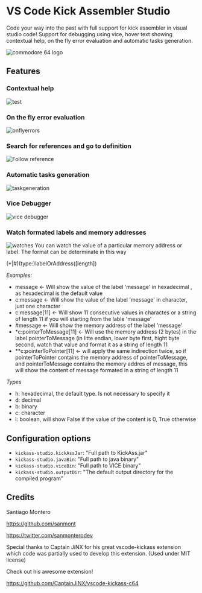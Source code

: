 # VS Code Kick Assembler Studio

Code your way into the past with full support for kick assembler in visual studio code!
Support for debugging using vice, hover text showing contextual help, on the fly error evaluation and automatic tasks generation.

![commodore 64 logo](https://upload.wikimedia.org/wikipedia/commons/2/2c/Commodore_64_logo.png)

## Features

### Contextual help
![test](https://user-images.githubusercontent.com/35506206/76687921-3442c880-6620-11ea-970e-11da9f0aa085.gif)

### On the fly error evaluation
![onflyerrors](https://user-images.githubusercontent.com/35506206/76908128-e805bb80-689f-11ea-88bb-140e626399ad.gif)

### Search for references and go to definition
![Follow reference](https://user-images.githubusercontent.com/35506206/89225416-10cde980-d5d2-11ea-9747-4fc406f57fd1.png)

### Automatic tasks generation
![taskgeneration](https://user-images.githubusercontent.com/35506206/77233973-07079480-6ba3-11ea-8c75-89c292cfeb8f.gif)

### Vice Debugger
![vice debugger](https://user-images.githubusercontent.com/35506206/77234972-22c26900-6baa-11ea-9bec-050480c9376d.gif)

### Watch formated labels and memory addresses
![watches](https://user-images.githubusercontent.com/35506206/89222951-d3fff380-d5cd-11ea-86c0-ce3bca251c5f.png)
You can watch the value of a particular memory address or label. The format can be determinate in this way

(\*|\#)(type:)labelOrAddress([length])

*Examples:*
- message  <-  Will show the value of the label 'message' in hexadecimal , as hexadecimal is the default value
- c:message <- Will show the value of the label 'message' in character, just one character
- c:message[11] <- Will show 11 consecutive values in charactes or a string of length 11 if you will  starting from the lable 'message'
- #message <- Will show the memory address of the label 'message'
- \*c:pointerToMessage[11] <- Will use the memory address (2 bytes) in the label pointerToMessage (in litte endian, lower byte first, hight byte second, watch that value and format it as a string of length 11
- \*\*c:pointerToPointer[11] <- will apply the same indirection twice, so if pointerToPointer contains the memory address of pointerToMessage, and pointerToMessage contains the memory addres of message, this will show the content of message formated in a string of length 11

*Types*
- h: hexadecimal, the default type. Is not necessary to specify it
- d: decimal
- b: binary
- c: character
- l: boolean, will show False if the value of the content is 0, True otherwise




## Configuration options
- `kickass-studio.kickAssJar`: "Full path to KickAss.jar"
- `kickass-studio.javaBin`: "Full path to java binary"
- `kickass-studio.viceBin`: "Full path to VICE binary"
- `kickass-studio.outputDir`: "The default output directory for the compiled program"

## Credits

Santiago Montero

https://github.com/sanmont

https://twitter.com/sanmonterodev

Special thanks to Captain JiNX for his great vscode-kickass extension which code was partially used to develop this extension.
(Used under MIT license)

Check out his awesome extension!

https://github.com/CaptainJiNX/vscode-kickass-c64
